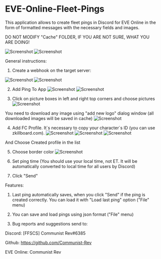 # EVE-Online-Fleet-Pings
 
This application allows to create fleet pings in Discord for EVE Online in the form of formatted messages with the necessary fields and images.

DO NOT MODIFY "Cache" FOLDER, IF YOU ARE NOT SURE, WHAT YOU ARE DOING!

![Screenshot](Screenshots/AppWindow.png)
![Screenshot](Screenshots/Ping.png)

General instructions:

1) Create a webhook on the target server:

![Screenshot](Screenshots/Server%20Settings.png)
![Screenshot](Screenshots/Integrations.png)

2) Add Ping To App
![Screenshot](Screenshots/CopyURL.png)
![Screenshot](Screenshots/AddURL.png)

3) Click on picture boxes in left and right top corners and choose pictures
![Screenshot](Screenshots/Pictures.png)

You need to download any image using "add new logo" dialog window (all downloaded images will be saved in cache)
![Screenshot](Screenshots/AddLogo.png)

4) Add FC Profile. It\`s necessary to copy your character\`s ID (you can use zkillboard.com).
![Screenshot](Screenshots/AddFCProfile.png)
![Screenshot](Screenshots/AddFC.png)
![Screenshot](Screenshots/FCID.png)

And Choose Created profile in the list

5) Choose border color
![Screenshot](Screenshots/Border.png)
6) Set ping time (You should use your local time, not ET. It will be automatically converted to local time for all users by Discord)

7) Click "Send"

Features:

1) Last ping automatically saves, when you click "Send" if the ping is created correctly. You can load it with "Load last ping" option ("File" menu)

2) You can save and load pings using json format ("File" menu)

3) Bug reports and suggestions send to:

Discord: \[FFSCS\] Communist Rev#6385

Github: https://github.com/Communist-Rev

EVE Online: Communist Rev